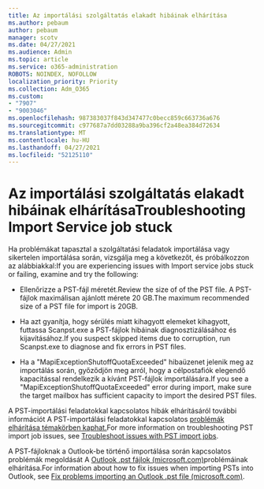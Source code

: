 ```yaml
---
title: Az importálási szolgáltatás elakadt hibáinak elhárítása
ms.author: pebaum
author: pebaum
manager: scotv
ms.date: 04/27/2021
ms.audience: Admin
ms.topic: article
ms.service: o365-administration
ROBOTS: NOINDEX, NOFOLLOW
localization_priority: Priority
ms.collection: Adm_O365
ms.custom:
- "7907"
- "9003046"
ms.openlocfilehash: 987383037f843d347477c0becc859c663736a676
ms.sourcegitcommit: c977687a7dd03288a9ba396cf2a48ea384d72634
ms.translationtype: MT
ms.contentlocale: hu-HU
ms.lasthandoff: 04/27/2021
ms.locfileid: "52125110"
---
```

# <a name="troubleshooting-import-service-job-stuck"></a><span data-ttu-id="f279c-102">Az importálási szolgáltatás elakadt hibáinak elhárítása</span><span class="sxs-lookup"><span data-stu-id="f279c-102">Troubleshooting Import Service job stuck</span></span>

<span data-ttu-id="f279c-103">Ha problémákat tapasztal a szolgáltatási feladatok importálása vagy sikertelen importálása során, vizsgálja meg a következőt, és próbálkozzon az alábbiakkal:</span><span class="sxs-lookup"><span data-stu-id="f279c-103">If you are experiencing issues with Import service jobs stuck or failing, examine and try the following:</span></span>

- <span data-ttu-id="f279c-104">Ellenőrizze a PST-fájl méretét.</span><span class="sxs-lookup"><span data-stu-id="f279c-104">Review the size of of the PST file.</span></span> <span data-ttu-id="f279c-105">A PST-fájlok maximálisan ajánlott mérete 20 GB.</span><span class="sxs-lookup"><span data-stu-id="f279c-105">The maximum recommended size of a PST file for import is 20GB.</span></span>

- <span data-ttu-id="f279c-106">Ha azt gyanítja, hogy sérülés miatt kihagyott elemeket kihagyott, futtassa Scanpst.exe a PST-fájlok hibáinak diagnosztizálásához és kijavításához.</span><span class="sxs-lookup"><span data-stu-id="f279c-106">If you suspect skipped items due to corruption, run Scanpst.exe to diagnose and fix errors in PST files.</span></span>

- <span data-ttu-id="f279c-107">Ha a "MapiExceptionShutoffQuotaExceeded" hibaüzenet jelenik meg az importálás során, győződjön meg arról, hogy a célpostafiók elegendő kapacitással rendelkezik a kívánt PST-fájlok importálására.</span><span class="sxs-lookup"><span data-stu-id="f279c-107">If you see a "MapiExceptionShutoffQuotaExceeded" error during import, make sure the target mailbox has sufficient capacity to import the desired PST files.</span></span>

<span data-ttu-id="f279c-108">A PST-importálási feladatokkal kapcsolatos hibák elhárításáról további információt A PST-importálási feladatokkal kapcsolatos [problémák elhárítása témakörben kaphat.](https://docs.microsoft.com/office365/troubleshoot/pst-import-service/issues-with-pst-import-job)</span><span class="sxs-lookup"><span data-stu-id="f279c-108">For more information on troubleshooting PST import job issues, see [Troubleshoot issues with PST import jobs](https://docs.microsoft.com/office365/troubleshoot/pst-import-service/issues-with-pst-import-job).</span></span>

<span data-ttu-id="f279c-109">A PST-fájloknak a Outlook-be történő importálása során kapcsolatos problémák megoldását A [Outlook .pst fájlok (microsoft.com)](https://support.microsoft.com/topic/fix-problems-importing-an-outlook-pst-file-2d2e50dc-5c36-4ab2-ab50-f1be733b3d6e?ui=en-us&rs=en-us&ad=us)problémáinak elhárítása.</span><span class="sxs-lookup"><span data-stu-id="f279c-109">For information about how to fix issues when importing PSTs into Outlook, see [Fix problems importing an Outlook .pst file (microsoft.com)](https://support.microsoft.com/topic/fix-problems-importing-an-outlook-pst-file-2d2e50dc-5c36-4ab2-ab50-f1be733b3d6e?ui=en-us&rs=en-us&ad=us).</span></span>